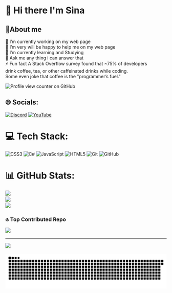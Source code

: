 # 💫 Hi there I'm Sina
## 🥨About me
🔭 I’m currently working on my web page<br>🤝 I’m very will be happy to help me on my web page<br>🌱 I’m currently learning and Studying<br>💬 Ask me any thing i can answer that<br>⚡ Fun fact A Stack Overflow survey found that ~75% of developers<br> drink coffee, tea, or other caffeinated drinks while coding.<br> Some even joke that coffee is the "programmer’s fuel."

![Profile view counter on GitHub](https://komarev.com/ghpvc/?username=SinaO7)


## 🌐 Socials:
[![Discord](https://img.shields.io/badge/Discord-%237289DA.svg?logo=discord&logoColor=white)](https://discord.gg/https://discord.gg/9nkwtz9egr) [![YouTube](https://img.shields.io/badge/YouTube-%23FF0000.svg?logo=YouTube&logoColor=white)](https://youtube.com/@https://www.youtube.com/@Sina0-7) 

# 💻 Tech Stack:
![CSS3](https://img.shields.io/badge/css3-%231572B6.svg?style=flat&logo=css3&logoColor=white) ![C#](https://img.shields.io/badge/c%23-%23239120.svg?style=flat&logo=csharp&logoColor=white) ![JavaScript](https://img.shields.io/badge/javascript-%23323330.svg?style=flat&logo=javascript&logoColor=%23F7DF1E) ![HTML5](https://img.shields.io/badge/html5-%23E34F26.svg?style=flat&logo=html5&logoColor=white) ![Git](https://img.shields.io/badge/git-%23F05033.svg?style=flat&logo=git&logoColor=white) ![GitHub](https://img.shields.io/badge/github-%23121011.svg?style=flat&logo=github&logoColor=white)
# 📊 GitHub Stats:
![](https://github-readme-stats.vercel.app/api?username=SinaO7&theme=dark&hide_border=false&include_all_commits=false&count_private=false)<br/>
![](https://nirzak-streak-stats.vercel.app/?user=SinaO7&theme=dark&hide_border=false)<br/>
![](https://github-readme-stats.vercel.app/api/top-langs/?username=SinaO7&theme=dark&hide_border=false&include_all_commits=false&count_private=false&layout=compact)

### 🔝 Top Contributed Repo
![](https://github-contributor-stats.vercel.app/api?username=SinaO7&limit=5&theme=dark&combine_all_yearly_contributions=true)

---
[![](https://visitcount.itsvg.in/api?id=SinaO7&icon=0&color=0)](https://visitcount.itsvg.in)

<picture>
  <source media="(prefers-color-scheme: dark)" srcset="https://raw.githubusercontent.com/SinaO7/SinaO7/output/github-snake-dark.svg" />
  <source media="(prefers-color-scheme: light)" srcset="https://raw.githubusercontent.com/SinaO7/SinaO7/output/github-snake.svg" />
  <img alt="github-snake" src="https://raw.githubusercontent.com/SinaO7/SinaO7/output/github-snake.svg" />
</picture>
